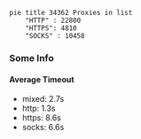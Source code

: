 
```mermaid
pie title 34362 Proxies in list
    "HTTP" : 22800
    "HTTPS": 4810
    "SOCKS" : 10458
```

### Some Info
#### Average Timeout

- mixed: 2.7s
- http: 1.3s
- https: 8.6s
- socks: 6.6s